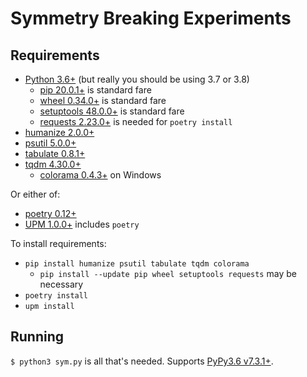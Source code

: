 # Symmetry Breaking Experiments

## Requirements

- [Python 3.6+](https://www.python.org) (but really you should be using 3.7 or 3.8)
  - [pip 20.0.1+](https://pypi.org/project/pip/) is standard fare
  - [wheel 0.34.0+](https://pypi.org/project/wheel/) is standard fare
  - [setuptools 48.0.0+](https://pypi.org/project/setuptools/) is standard fare
  - [requests 2.23.0+](https://pypi.org/project/requests/) is needed for `poetry install`
- [humanize 2.0.0+](https://pypi.org/project/humanize/)
- [psutil 5.0.0+](https://pypi.org/project/psutil/)
- [tabulate 0.8.1+](https://pypi.org/project/tabulate/)
- [tqdm 4.30.0+](https://pypi.org/project/tqdm/)
  - [colorama 0.4.3+](https://pypi.org/project/colorama/) on Windows

Or either of:
- [poetry 0.12+](https://github.com/python-poetry/poetry)
- [UPM 1.0.0+](https://github.com/replit/upm) includes `poetry`

To install requirements:
- `pip install humanize psutil tabulate tqdm colorama`
  - `pip install --update pip wheel setuptools requests` may be necessary
- `poetry install`
- `upm install`

## Running

`$ python3 sym.py` is all that's needed. Supports [PyPy3.6 v7.3.1+](https://www.pypy.org/).
